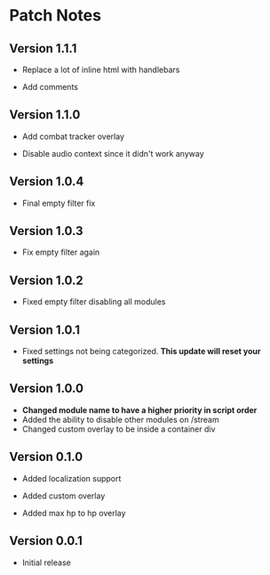 # Patch Notes

## Version 1.1.1

* Replace a lot of inline html with handlebars

* Add comments

## Version 1.1.0

* Add combat tracker overlay

* Disable audio context since it didn't work anyway

## Version 1.0.4

* Final empty filter fix

## Version 1.0.3

* Fix empty filter again

## Version 1.0.2

* Fixed empty filter disabling all modules

## Version 1.0.1

* Fixed settings not being categorized. **This update will reset your settings**

## Version 1.0.0

* **Changed module name to have a higher priority in script order**
* Added the ability to disable other modules on /stream
* Changed custom overlay to be inside a container div

## Version 0.1.0

* Added localization support
* Added custom overlay

* Added max hp to hp overlay

## Version 0.0.1

* Initial release
